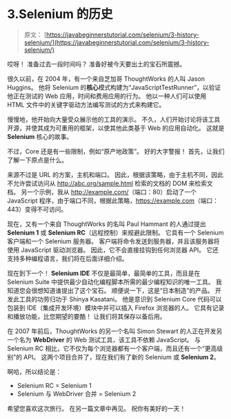 # 3.Selenium 的历史

> 原文： [https://javabeginnerstutorial.com/selenium/3-history-selenium/](https://javabeginnerstutorial.com/selenium/3-history-selenium/)

哎呀！ 准备过去一段时间吗？ 准备好被今天要出土的宝石所震撼。

很久以前，在 2004 年，有一个来自芝加哥 ThoughtWorks 的人叫 Jason Huggins。 他将 Selenium 的**核心**模式构建为“JavaScriptTestRunner”，以验证他正在测试的 Web 应用，时间和费用应用的行为。 他以一种人们可以使用 HTML 文件中的关键字驱动方法编写测试的方式来构建它。

慢慢地，他开始向大量受众展示他的工具的演示。 不久，人们开始讨论将该工具开源，并使其成为可重用的框架，以使其他此类基于 Web 的应用自动化。 这就是 **Selenium** 核心的故事。

不过，Core 还是有一些限制，例如“原产地政策”。 好的大字警报！ 首先，让我们了解一下原点是什么。

来源不过是 URL 的方案，主机和端口。 因此，根据该策略，由于主机不同，因此不允许尝试访问从 http://abc.org/sample.html 检索的文档的 DOM 来检索文档。 另一个示例，我从 <http://example.com/>（端口：80）启动了一个 JavaScript 程序，由于端口不同，根据此策略，<https://example.com>（端口：443）变得不可访问。

现在，又有一个来自 ThoughtWorks 的名叫 Paul Hammant 的人通过提出 **Selenium 1** 或 **Selenium RC**（远程控制）来规避此限制。 它具有一个 Selenium 客户端和一个 Selenium 服务器。 客户端将命令发送到服务器，并且该服务器将使用 JavaScript 驱动浏览器。 因此，它不会直接挂钩到任何浏览器 API。 它还支持多种编程语言，我们将在后面详细介绍。

现在到下一个！ **Selenium IDE** 不仅是最简单，最简单的工具，而且是在 Selenium Suite 中提供最少自动化编程脚本所需的最少编程知识的唯一工具。 我知道您会很想知道谁提出了这个宝石。 顺便说一下，这是“日本制造”的产品。 开发此工具的功劳归功于 Shinya Kasatani。 他是意识到 Selenium Core 代码可以包装到 IDE（集成开发环境）模块中并可以插入 Firefox 浏览器的人。 它具有记录和播放功能，比您期望的要酷！ 让我们将其保存以备后用。

在 2007 年前后，ThoughtWorks 的另一个名叫 Simon Stewart 的人正在开发另一个名为 **WebDriver** 的 Web 测试工具，该工具不依赖 JavaScript。 与 Selenium RC 相比，它不仅为每个浏览器都有一个客户端，而且还有一个“更高级别”的 API。 这两个项目合并了，现在我们有了新的 Selenium 或 **Selenium 2**。

啊哈，所以结论是：

*   Selenium RC = Selenium 1
*   Selenium 与 WebDriver 合并 = Selenium 2

希望您喜欢这次旅行。 在另一篇文章中再见。 祝你有美好的一天！

